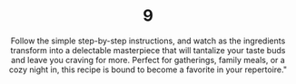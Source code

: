 # 9
 Follow the simple step-by-step instructions, and watch as the ingredients transform into a delectable masterpiece that will tantalize your taste buds and leave you craving for more. Perfect for gatherings, family meals, or a cozy night in, this recipe is bound to become a favorite in your repertoire."
<!DOCTYPE html>
<html ng-app="myApp">
<head>
    <title>Login Page</title>
    <script src="https://ajax.googleapis.com/ajax/libs/angularjs/1.8.2/angular.min.js"></script>
<style>
body{font: 12px/20px 'Lucida Grande' Tahoma, Verdana, sans-serif;
    text-align: center;
}
</style>
    <script>
        var app = angular.module('myApp', []);
        app.controller('loginCtrl', function ($scope) {
            $scope.login = function () {
                var enteredUsername = $scope.username;
                var enteredPassword = $scope.password;

                if (enteredUsername === 'Admin' && enteredPassword === 'Password@123') {
                    $scope.message = 'Login Successful';
                    $scope.messageColor = 'green';
                } else {
                    $scope.message = 'Invalid username or password';
                    $scope.messageColor = 'red';
                }
            };
        });
    </script>
</head>

<body>
    <div ng-controller="loginCtrl">
        <h1>Login Page</h1>
        <form ng-submit="login()">
            <label for="username">Username:</label>
            <input type="text" id="username" ng-model="username" required><br><br>

            <label for="password">Password:</label>
            <input type="password" id="password" ng-model="password" required><br><br>

            <button type="submit">Login</button>
        </form>
      <div ng-show="message" style="color: {{ messageColor }}">{{ message }}</div>
    </div>
    </div>
</body>

</html>
